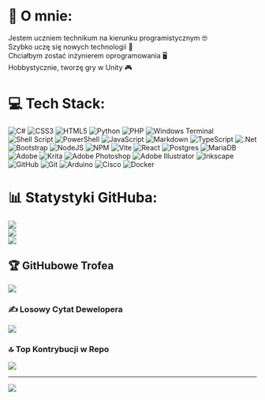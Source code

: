 # 💫 O mnie:

Jestem uczniem technikum na kierunku programistycznym 🤓<br>Szybko uczę się nowych technologii 📖<br>Chciałbym zostać inżynierem oprogramowania 🖥️<br>Hobbystycznie, tworzę gry w Unity 🎮

# 💻 Tech Stack:

![C#](https://img.shields.io/badge/c%23-%23239120.svg?style=flat&logo=csharp&logoColor=white) ![CSS3](https://img.shields.io/badge/css3-%231572B6.svg?style=flat&logo=css3&logoColor=white) ![HTML5](https://img.shields.io/badge/html5-%23E34F26.svg?style=flat&logo=html5&logoColor=white) ![Python](https://img.shields.io/badge/python-3670A0?style=flat&logo=python&logoColor=ffdd54) ![PHP](https://img.shields.io/badge/php-%23777BB4.svg?style=flat&logo=php&logoColor=white) ![Windows Terminal](https://img.shields.io/badge/Windows%20Terminal-%234D4D4D.svg?style=flat&logo=windows-terminal&logoColor=white) ![Shell Script](https://img.shields.io/badge/shell_script-%23121011.svg?style=flat&logo=gnu-bash&logoColor=white) ![PowerShell](https://img.shields.io/badge/PowerShell-%235391FE.svg?style=flat&logo=powershell&logoColor=white) ![JavaScript](https://img.shields.io/badge/javascript-%23323330.svg?style=flat&logo=javascript&logoColor=%23F7DF1E) ![Markdown](https://img.shields.io/badge/markdown-%23000000.svg?style=flat&logo=markdown&logoColor=white) ![TypeScript](https://img.shields.io/badge/typescript-%23007ACC.svg?style=flat&logo=typescript&logoColor=white) ![.Net](https://img.shields.io/badge/.NET-5C2D91?style=flat&logo=.net&logoColor=white) ![Bootstrap](https://img.shields.io/badge/bootstrap-%238511FA.svg?style=flat&logo=bootstrap&logoColor=white) ![NodeJS](https://img.shields.io/badge/node.js-6DA55F?style=flat&logo=node.js&logoColor=white) ![NPM](https://img.shields.io/badge/NPM-%23CB3837.svg?style=flat&logo=npm&logoColor=white) ![Vite](https://img.shields.io/badge/vite-%23646CFF.svg?style=flat&logo=vite&logoColor=white) ![React](https://img.shields.io/badge/react-%2320232a.svg?style=flat&logo=react&logoColor=%2361DAFB) ![Postgres](https://img.shields.io/badge/postgres-%23316192.svg?style=flat&logo=postgresql&logoColor=white) ![MariaDB](https://img.shields.io/badge/MariaDB-003545?style=flat&logo=mariadb&logoColor=white) ![Adobe](https://img.shields.io/badge/adobe-%23FF0000.svg?style=flat&logo=adobe&logoColor=white) ![Krita](https://img.shields.io/badge/Krita-203759?style=flat&logo=krita&logoColor=EEF37B) ![Adobe Photoshop](https://img.shields.io/badge/adobe%20photoshop-%2331A8FF.svg?style=flat&logo=adobe%20photoshop&logoColor=white) ![Adobe Illustrator](https://img.shields.io/badge/adobe%20illustrator-%23FF9A00.svg?style=flat&logo=adobe%20illustrator&logoColor=white) ![Inkscape](https://img.shields.io/badge/Inkscape-e0e0e0?style=flat&logo=inkscape&logoColor=080A13) ![GitHub](https://img.shields.io/badge/github-%23121011.svg?style=flat&logo=github&logoColor=white) ![Git](https://img.shields.io/badge/git-%23F05033.svg?style=flat&logo=git&logoColor=white) ![Arduino](https://img.shields.io/badge/-Arduino-00979D?style=flat&logo=Arduino&logoColor=white) ![Cisco](https://img.shields.io/badge/cisco-%23049fd9.svg?style=flat&logo=cisco&logoColor=black) ![Docker](https://img.shields.io/badge/docker-%230db7ed.svg?style=flat&logo=docker&logoColor=white)

# 📊 Statystyki GitHuba:

![](https://github-readme-stats.vercel.app/api?username=PerzotProgrammer&theme=github_dark&hide_border=false&include_all_commits=true&count_private=true)<br/>
![](https://github-readme-streak-stats.herokuapp.com/?user=PerzotProgrammer&theme=github_dark&hide_border=false)<br/>
![](https://github-readme-stats.vercel.app/api/top-langs/?username=PerzotProgrammer&theme=github_dark&hide_border=false&include_all_commits=true&count_private=true&layout=compact)

## 🏆 GitHubowe Trofea

![](https://github-profile-trophy.vercel.app/?username=PerzotProgrammer&theme=github_dark&no-frame=false&no-bg=false&margin-w=4)

### ✍️ Losowy Cytat Dewelopera

![](https://quotes-github-readme.vercel.app/api?type=horizontal&theme=dark)

### 🔝 Top Kontrybucji w Repo

![](https://github-contributor-stats.vercel.app/api?username=PerzotProgrammer&limit=5&theme=github_dark&combine_all_yearly_contributions=true)

---

[![](https://visitcount.itsvg.in/api?id=PerzotProgrammer&icon=0&color=4)](https://visitcount.itsvg.in)

<!-- Proudly created with GPRM ( https://gprm.itsvg.in ) -->

